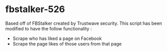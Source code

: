 fbstalker-526
=============

Based off of FBStalker created by Trustwave security. This script has been modified to have the follow functionality :

- Scrape who has liked a page on Facebook
- Scrape the page likes of those users from that page
